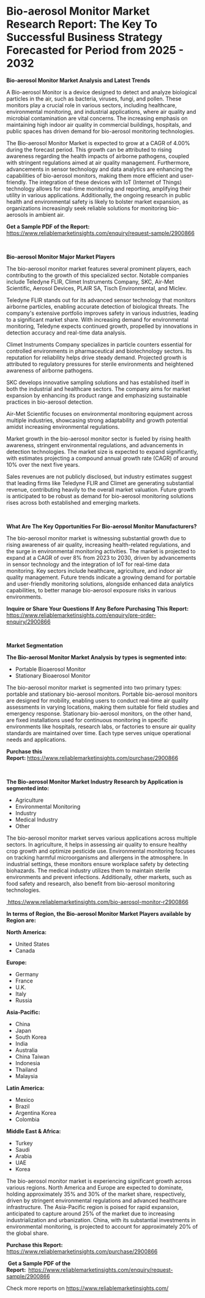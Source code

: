 <p><h1>Bio-aerosol Monitor Market Research Report: The Key To Successful Business Strategy Forecasted for Period from 2025 - 2032</h1></p><p><strong>Bio-aerosol Monitor Market Analysis and Latest Trends</strong></p>
<p><p>A Bio-aerosol Monitor is a device designed to detect and analyze biological particles in the air, such as bacteria, viruses, fungi, and pollen. These monitors play a crucial role in various sectors, including healthcare, environmental monitoring, and industrial applications, where air quality and microbial contamination are vital concerns. The increasing emphasis on maintaining high indoor air quality in commercial buildings, hospitals, and public spaces has driven demand for bio-aerosol monitoring technologies.</p><p>The Bio-aerosol Monitor Market is expected to grow at a CAGR of 4.00% during the forecast period. This growth can be attributed to rising awareness regarding the health impacts of airborne pathogens, coupled with stringent regulations aimed at air quality management. Furthermore, advancements in sensor technology and data analytics are enhancing the capabilities of bio-aerosol monitors, making them more efficient and user-friendly. The integration of these devices with IoT (Internet of Things) technology allows for real-time monitoring and reporting, amplifying their utility in various applications. Additionally, the ongoing research in public health and environmental safety is likely to bolster market expansion, as organizations increasingly seek reliable solutions for monitoring bio-aerosols in ambient air.</p></p>
<p><strong>Get a Sample PDF of the Report:&nbsp;</strong> <a href="https://www.reliablemarketinsights.com/enquiry/request-sample/2900866?utm_campaign=2532&utm_medium=2&utm_source=Github&utm_content=ia&utm_term=16032025&utm_id=bio-aerosol-monitor">https://www.reliablemarketinsights.com/enquiry/request-sample/2900866</a></p>
<p>&nbsp;</p>
<p><strong>Bio-aerosol Monitor Major Market Players</strong></p>
<p><p>The bio-aerosol monitor market features several prominent players, each contributing to the growth of this specialized sector. Notable companies include Teledyne FLIR, Climet Instruments Company, SKC, Air-Met Scientific, Aerosol Devices, PLAIR SA, Tisch Environmental, and Miclev.</p><p>Teledyne FLIR stands out for its advanced sensor technology that monitors airborne particles, enabling accurate detection of biological threats. The company's extensive portfolio improves safety in various industries, leading to a significant market share. With increasing demand for environmental monitoring, Teledyne expects continued growth, propelled by innovations in detection accuracy and real-time data analysis.</p><p>Climet Instruments Company specializes in particle counters essential for controlled environments in pharmaceutical and biotechnology sectors. Its reputation for reliability helps drive steady demand. Projected growth is attributed to regulatory pressures for sterile environments and heightened awareness of airborne pathogens.</p><p>SKC develops innovative sampling solutions and has established itself in both the industrial and healthcare sectors. The company aims for market expansion by enhancing its product range and emphasizing sustainable practices in bio-aerosol detection. </p><p>Air-Met Scientific focuses on environmental monitoring equipment across multiple industries, showcasing strong adaptability and growth potential amidst increasing environmental regulations.</p><p>Market growth in the bio-aerosol monitor sector is fueled by rising health awareness, stringent environmental regulations, and advancements in detection technologies. The market size is expected to expand significantly, with estimates projecting a compound annual growth rate (CAGR) of around 10% over the next five years.</p><p>Sales revenues are not publicly disclosed, but industry estimates suggest that leading firms like Teledyne FLIR and Climet are generating substantial revenue, contributing heavily to the overall market valuation. Future growth is anticipated to be robust as demand for bio-aerosol monitoring solutions rises across both established and emerging markets.</p></p>
<p>&nbsp;</p>
<p><strong>What Are The Key Opportunities For Bio-aerosol Monitor Manufacturers?</strong></p>
<p><p>The bio-aerosol monitor market is witnessing substantial growth due to rising awareness of air quality, increasing health-related regulations, and the surge in environmental monitoring activities. The market is projected to expand at a CAGR of over 8% from 2023 to 2030, driven by advancements in sensor technology and the integration of IoT for real-time data monitoring. Key sectors include healthcare, agriculture, and indoor air quality management. Future trends indicate a growing demand for portable and user-friendly monitoring solutions, alongside enhanced data analytics capabilities, to better manage bio-aerosol exposure risks in various environments.</p></p>
<p><strong>Inquire or Share Your Questions If Any Before Purchasing This Report:</strong> <a href="https://www.reliablemarketinsights.com/enquiry/pre-order-enquiry/2900866?utm_campaign=2532&utm_medium=2&utm_source=Github&utm_content=ia&utm_term=16032025&utm_id=bio-aerosol-monitor">https://www.reliablemarketinsights.com/enquiry/pre-order-enquiry/2900866</a></p>
<p>&nbsp;</p>
<p><strong>Market Segmentation</strong></p>
<p><strong>The Bio-aerosol Monitor Market Analysis by types is segmented into:</strong></p>
<p><ul><li>Portable Bioaerosol Monitor</li><li>Stationary Bioaerosol Monitor</li></ul></p>
<p><p>The bio-aerosol monitor market is segmented into two primary types: portable and stationary bio-aerosol monitors. Portable bio-aerosol monitors are designed for mobility, enabling users to conduct real-time air quality assessments in varying locations, making them suitable for field studies and emergency response. Stationary bio-aerosol monitors, on the other hand, are fixed installations used for continuous monitoring in specific environments like hospitals, research labs, or factories to ensure air quality standards are maintained over time. Each type serves unique operational needs and applications.</p></p>
<p><strong>Purchase this Report:&nbsp;</strong><a href="https://www.reliablemarketinsights.com/purchase/2900866?utm_campaign=2532&utm_medium=2&utm_source=Github&utm_content=ia&utm_term=16032025&utm_id=bio-aerosol-monitor">https://www.reliablemarketinsights.com/purchase/2900866</a></p>
<p>&nbsp;</p>
<p><strong>The Bio-aerosol Monitor Market Industry Research by Application is segmented into:</strong></p>
<p><ul><li>Agriculture</li><li>Environmental Monitoring</li><li>Industry</li><li>Medical Industry</li><li>Other</li></ul></p>
<p><p>The bio-aerosol monitor market serves various applications across multiple sectors. In agriculture, it helps in assessing air quality to ensure healthy crop growth and optimize pesticide use. Environmental monitoring focuses on tracking harmful microorganisms and allergens in the atmosphere. In industrial settings, these monitors ensure workplace safety by detecting biohazards. The medical industry utilizes them to maintain sterile environments and prevent infections. Additionally, other markets, such as food safety and research, also benefit from bio-aerosol monitoring technologies.</p></p>
<p><a href="https://www.reliablemarketinsights.com/bio-aerosol-monitor-r2900866?utm_campaign=2532&utm_medium=2&utm_source=Github&utm_content=ia&utm_term=16032025&utm_id=bio-aerosol-monitor">&nbsp;https://www.reliablemarketinsights.com/bio-aerosol-monitor-r2900866</a></p>
<p><strong>In terms of Region, the Bio-aerosol Monitor Market Players available by Region are:</strong></p>
<p>
    <p> <strong> North America: </strong>
        <ul>
            <li>United States</li>
            <li>Canada</li>
        </ul>
        </p> 
    <p> <strong> Europe: </strong>
        <ul>
            <li>Germany</li>
            <li>France</li>
            <li>U.K.</li>
            <li>Italy</li>
            <li>Russia</li>
        </ul>
        </p> 
    <p> <strong> Asia-Pacific: </strong>
        <ul>
            <li>China</li>
            <li>Japan</li>
            <li>South Korea</li>
            <li>India</li>
            <li>Australia</li>
            <li>China Taiwan</li>
            <li>Indonesia</li>
            <li>Thailand</li>
            <li>Malaysia</li>
        </ul>
        </p> 
    <p> <strong> Latin America: </strong>
        <ul>
            <li>Mexico</li>
            <li>Brazil</li>
            <li>Argentina Korea</li>
            <li>Colombia</li>
        </ul>
        </p> 
    <p> <strong> Middle East & Africa: </strong>
        <ul>
            <li>Turkey</li>
            <li>Saudi</li>
            <li>Arabia</li>
            <li>UAE</li>
            <li>Korea</li>
        </ul>
    </p>
    </p>
<p><p>The bio-aerosol monitor market is experiencing significant growth across various regions. North America and Europe are expected to dominate, holding approximately 35% and 30% of the market share, respectively, driven by stringent environmental regulations and advanced healthcare infrastructure. The Asia-Pacific region is poised for rapid expansion, anticipated to capture around 25% of the market due to increasing industrialization and urbanization. China, with its substantial investments in environmental monitoring, is projected to account for approximately 20% of the global share.</p></p>
<p><strong>Purchase this Report: </strong><a href="https://www.reliablemarketinsights.com/purchase/2900866?utm_campaign=2532&utm_medium=2&utm_source=Github&utm_content=ia&utm_term=16032025&utm_id=bio-aerosol-monitor">https://www.reliablemarketinsights.com/purchase/2900866</a></p>
<p>&nbsp;<strong>Get a Sample PDF of the Report:&nbsp;&nbsp;</strong><a href="https://www.reliablemarketinsights.com/enquiry/request-sample/2900866?utm_campaign=2532&utm_medium=2&utm_source=Github&utm_content=ia&utm_term=16032025&utm_id=bio-aerosol-monitor">https://www.reliablemarketinsights.com/enquiry/request-sample/2900866</a></p>
<p><strong></strong></p>
<p>Check more reports on <a href="https://www.reliablemarketinsights.com/?utm_campaign=2532&utm_medium=2&utm_source=Github&utm_content=ia&utm_term=16032025&utm_id=bio-aerosol-monitor">https://www.reliablemarketinsights.com/</a></p>